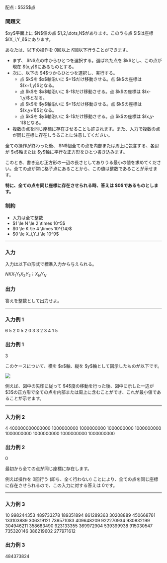 
<div>

<span>

<span>

<p>
配点 : $525$点
</p>

<div>

<section>

### **問題文**

<p>
$xy$平面上に $N$個の点 $1,2,\dots,N$があります。このうち点 $i$は座標 $(X_i,Y_i)$にあります。

あなたは、以下の操作を $0$回以上 $K$回以下行うことができます。
</p>

<ul>

<li>
まず、 $N$点の中からひとつを選択する。選ばれた点を $k$とし、この点が現在 $(x,y)$にあるものとする。
</li>

<li>
次に、以下の $4$つからひとつを選択し、実行する。
<ul>

<li>
点 $k$を $x$軸沿いに $+1$だけ移動させる。点 $k$の座標は $(x+1,y)$となる。
</li>

<li>
点 $k$を $x$軸沿いに $-1$だけ移動させる。点 $k$の座標は $(x-1,y)$となる。
</li>

<li>
点 $k$を $y$軸沿いに $+1$だけ移動させる。点 $k$の座標は $(x,y+1)$となる。
</li>

<li>
点 $k$を $y$軸沿いに $-1$だけ移動させる。点 $k$の座標は $(x,y-1)$となる。
</li>

</ul>

</li>

<li>
複数の点を同じ座標に存在させることも許されます。また、入力で複数の点が同じ座標に存在しうることに注意してください。
</li>

</ul>

<p>
全ての操作が終わった後、 $N$個全ての点を内部または周上に包含する、各辺が $x$軸または $y$軸に平行な正方形をひとつ書き込みます。

このとき、書き込む正方形の一辺の長さとしてありうる最小の値を求めてください。全ての点が常に格子点にあることから、この値は整数であることが示せます。
</p>

<p>

<strong>
特に、全ての点を同じ座標に存在させられる時、答えは $0$であるものとします。
</strong>

</p>

</section>

</div>

<div>

<section>

### **制約**

<ul>

<li>
入力は全て整数
</li>

<li>
$1 \le N \le 2 \times 10^5$
</li>

<li>
$0 \le K \le 4 \times 10^{14}$
</li>

<li>
$0 \le X_i,Y_i \le 10^9$
</li>

</ul>

</section>

</div>

---

<div>

<div>

<section>

### **入力**

<p>
入力は以下の形式で標準入力から与えられる。
</p>

<div>

$N$$K$$X_1$$Y_1$$X_2$$Y_2$$\vdots$$X_N$$Y_N$
</div>

</section>

</div>

<div>

<section>

### **出力**

<p>
答えを整数として出力せよ。
</p>

</section>

</div>

</div>

---

<div>

<section>

### **入力例 1**

<div>

6 5
2 0
5 2
0 3
3 2
3 4
1 5

</div>

</section>

</div>

<div>

<section>

### **出力例 1**

<div>

3

</div>

<p>
このケースについて、横を $x$軸、縦を $y$軸として図示したものが以下です。
</p>

<p>

<img src="https://img.atcoder.jp/abc330/932178d158b342b9bda6bdc72b439f0e.png">

</img>

</p>

<p>
例えば、図中の矢印に従って $4$度の移動を行った後、図中に示した一辺が $3$の正方形で全ての点を内部または周上に含むことができ、これが最小値であることが示せます。
</p>

</section>

</div>

---

<div>

<section>

### **入力例 2**

<div>

4 400000000000000
1000000000 1000000000
1000000000 1000000000
1000000000 1000000000
1000000000 1000000000

</div>

</section>

</div>

<div>

<section>

### **出力例 2**

<div>

0

</div>

<p>
最初から全ての点が同じ座標に存在します。

例えば操作を $0$回行う (即ち、全く行わない) ことにより、全ての点を同じ座標に存在させられるので、この入力に対する答えは $0$です。
</p>

</section>

</div>

---

<div>

<section>

### **入力例 3**

<div>

10 998244353
489733278 189351894
861289363 30208889
450668761 133103889
306319121 739571083
409648209 922270934
930832199 304946211
358683490 923133355
369972904 539399938
915030547 735320146
386219602 277971612

</div>

</section>

</div>

<div>

<section>

### **出力例 3**

<div>

484373824

</div>

</section>

</div>

</span>

</span>

</div>

